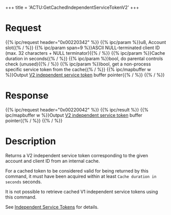 +++
title = 'ACTU:GetCachedIndependentServiceTokenV2'
+++

# Request

{{% ipc/request header="0x00220342" %}}
{{% ipc/param %}}u8, Account slot{{% / %}}
{{% ipc/param span=9 %}}ASCII NULL-terminated client ID (max. 32 characters + NULL terminator){{% / %}}
{{% ipc/param %}}Cache duration in seconds{{% / %}}
{{% ipc/param %}}bool, do parental controls check (unused){{% / %}}
{{% ipc/param %}}bool, get a non-process specific service token from the cache{{% / %}}
{{% ipc/mapbuffer w %}}Output [V2 independent service token](ACT_Services#v2_independent_service_token "wikilink") buffer pointer{{% / %}}
{{% / %}}

# Response

{{% ipc/request header="0x00220042" %}}
{{% ipc/result %}}
{{% ipc/mapbuffer w %}}Output [V2 independent service token](ACT_Services#v2_independent_service_token "wikilink") buffer pointer{{% / %}}
{{% / %}}

# Description

Returns a V2 independent service token corresponding to the given account and client ID from an internal cache.

For a cached token to be considered valid for being returned by this command, it must have been acquired within at least `Cache duration in seconds` seconds.

It is not possible to retrieve cached V1 independent service tokens using this command.

See [Independent Service Tokens](ACT_Services#independent_service_tokens "wikilink") for details.
